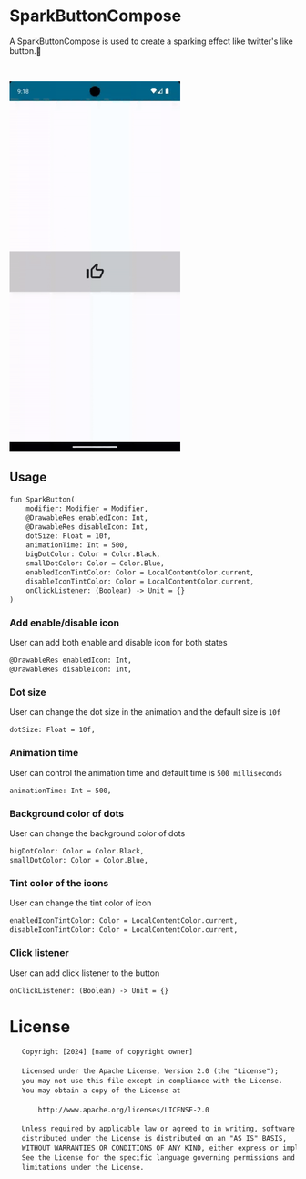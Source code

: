 # SparkButtonCompose
<p>
A SparkButtonCompose is used to create a sparking effect like twitter's like button.🎊
</p>
</br>
<p >
<img src="https://github.com/JustinGeorgeJoseph/SparkButtonCompose/blob/main/demo/like-button.gif" alt="gif" title="gif" width="300" height="650" />
</p>

## Usage

```
fun SparkButton(
    modifier: Modifier = Modifier,
    @DrawableRes enabledIcon: Int,
    @DrawableRes disableIcon: Int,
    dotSize: Float = 10f,
    animationTime: Int = 500,
    bigDotColor: Color = Color.Black,
    smallDotColor: Color = Color.Blue,
    enabledIconTintColor: Color = LocalContentColor.current,
    disableIconTintColor: Color = LocalContentColor.current,
    onClickListener: (Boolean) -> Unit = {}
)
```

### Add enable/disable icon
User can add both enable and disable icon for both states
```
@DrawableRes enabledIcon: Int,
@DrawableRes disableIcon: Int,
```

### Dot size
User can change the dot size in the animation and the default size is `10f`
```
dotSize: Float = 10f,
```

### Animation time
User can control the animation time and default time is `500 milliseconds`
```
animationTime: Int = 500,
```

### Background color of dots
User can change the background color of dots
```
bigDotColor: Color = Color.Black,
smallDotColor: Color = Color.Blue,
```

### Tint color of the icons
User can change the tint color of icon
```
enabledIconTintColor: Color = LocalContentColor.current,
disableIconTintColor: Color = LocalContentColor.current,
```

### Click listener
User can add click listener to the button
```
onClickListener: (Boolean) -> Unit = {}
```


# License
```xml
   Copyright [2024] [name of copyright owner]

   Licensed under the Apache License, Version 2.0 (the "License");
   you may not use this file except in compliance with the License.
   You may obtain a copy of the License at

       http://www.apache.org/licenses/LICENSE-2.0

   Unless required by applicable law or agreed to in writing, software
   distributed under the License is distributed on an "AS IS" BASIS,
   WITHOUT WARRANTIES OR CONDITIONS OF ANY KIND, either express or implied.
   See the License for the specific language governing permissions and
   limitations under the License.
```
